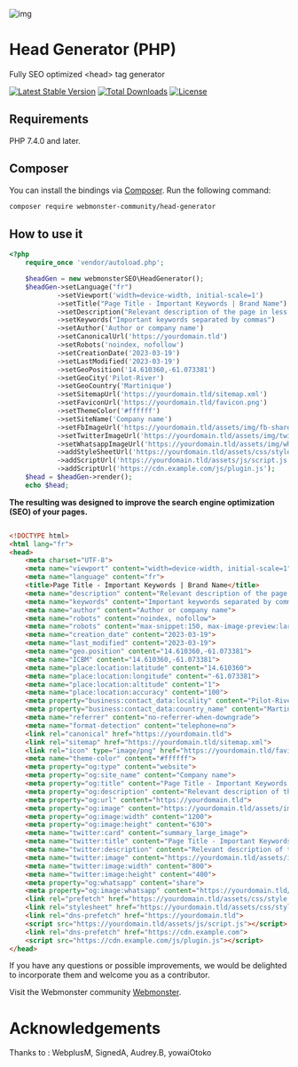 ![img](https://techmonster.info/assets/img/logo-webmonster-community.png)

# Head Generator (PHP)
Fully SEO optimized &lt;head> tag generator

[![Latest Stable Version](http://poser.pugx.org/webmonster-community/head-generator/v)](https://packagist.org/packages/webmonster-community/head-generator)
[![Total Downloads](http://poser.pugx.org/webmonster-community/head-generator/downloads)](https://packagist.org/packages/webmonster-community/head-generator)
[![License](http://poser.pugx.org/webmonster-community/head-generator/license)](https://packagist.org/packages/webmonster-community/head-generator)

## Requirements

PHP 7.4.0 and later.

## Composer

You can install the bindings via [Composer](http://getcomposer.org/). Run the following command:

```bash
composer require webmonster-community/head-generator
```

## How to use it

```php
<?php
    require_once 'vendor/autoload.php';

    $headGen = new webmonsterSEO\HeadGenerator();
    $headGen->setLanguage("fr")
            ->setViewport('width=device-width, initial-scale=1')
            ->setTitle("Page Title - Important Keywords | Brand Name")
            ->setDescription("Relevant description of the page in less than 160 characters")
            ->setKeywords("Important keywords separated by commas")
            ->setAuthor('Author or company name')
            ->setCanonicalUrl('https://yourdomain.tld')
            ->setRobots('noindex, nofollow')
            ->setCreationDate('2023-03-19')
            ->setLastModified('2023-03-19')
            ->setGeoPosition('14.610360,-61.073381')
            ->setGeoCity('Pilot-River')
            ->setGeoCountry('Martinique')
            ->setSitemapUrl('https://yourdomain.tld/sitemap.xml')
            ->setFaviconUrl('https://yourdomain.tld/favicon.png')
            ->setThemeColor('#ffffff')
            ->setSiteName('Company name')
            ->setFbImageUrl('https://yourdomain.tld/assets/img/fb-share-1200-630.png')
            ->setTwitterImageUrl('https://yourdomain.tld/assets/img/twitter-share-800-400.png')
            ->setWhatsappImageUrl('https://yourdomain.tld/assets/img/whatsapp-share-300-200.png')
            ->addStyleSheetUrl('https://yourdomain.tld/assets/css/style.css')
            ->addScriptUrl('https://yourdomain.tld/assets/js/script.js')
            ->addScriptUrl('https://cdn.example.com/js/plugin.js');
    $head = $headGen->render();
    echo $head;
```

**The resulting <head> was designed to improve the search engine optimization (SEO) of your pages.**

```html

<!DOCTYPE html>
<html lang="fr">
<head>
    <meta charset="UTF-8">
    <meta name="viewport" content="width=device-width, initial-scale=1">
    <meta name="language" content="fr">
    <title>Page Title - Important Keywords | Brand Name</title>
    <meta name="description" content="Relevant description of the page in less than 160 characters">
    <meta name="keywords" content="Important keywords separated by commas">
    <meta name="author" content="Author or company name">
    <meta name="robots" content="noindex, nofollow">
    <meta name="robots" content="max-snippet:150, max-image-preview:large">
    <meta name="creation_date" content="2023-03-19">
    <meta name="last_modified" content="2023-03-19">
    <meta name="geo.position" content="14.610360,-61.073381">
    <meta name="ICBM" content="14.610360,-61.073381">
    <meta name="place:location:latitude" content="14.610360">
    <meta name="place:location:longitude" content="-61.073381">
    <meta name="place:location:altitude" content="1">
    <meta name="place:location:accuracy" content="100">
    <meta property="business:contact_data:locality" content="Pilot-River">
    <meta property="business:contact_data:country_name" content="Martinique">
    <meta name="referrer" content="no-referrer-when-downgrade">
    <meta name="format-detection" content="telephone=no">
    <link rel="canonical" href="https://yourdomain.tld">
    <link rel="sitemap" href="https://yourdomain.tld/sitemap.xml">
    <link rel="icon" type="image/png" href="https://yourdomain.tld/favicon.png">
    <meta name="theme-color" content="#ffffff">
    <meta property="og:type" content="website">
    <meta property="og:site_name" content="Company name">
    <meta property="og:title" content="Page Title - Important Keywords | Brand Name">
    <meta property="og:description" content="Relevant description of the page in less than 160 characters">
    <meta property="og:url" content="https://yourdomain.tld">
    <meta property="og:image" content="https://yourdomain.tld/assets/img/fb-share-1200-630.png">
    <meta property="og:image:width" content="1200">
    <meta property="og:image:height" content="630">
    <meta name="twitter:card" content="summary_large_image">
    <meta name="twitter:title" content="Page Title - Important Keywords | Brand Name">
    <meta name="twitter:description" content="Relevant description of the page in less than 160 characters">
    <meta name="twitter:image" content="https://yourdomain.tld/assets/img/twitter-share-800-400.png">
    <meta name="twitter:image:width" content="800">
    <meta name="twitter:image:height" content="400">
    <meta property="og:whatsapp" content="share">
    <meta property="og:image:whatsapp" content="https://yourdomain.tld/assets/img/whatsapp-share-300-200.png">
    <link rel="prefetch" href="https://yourdomain.tld/assets/css/style.css">
    <link rel="stylesheet" href="https://yourdomain.tld/assets/css/style.css">
    <link rel="dns-prefetch" href="https://yourdomain.tld">
    <script src="https://yourdomain.tld/assets/js/script.js"></script>
    <link rel="dns-prefetch" href="https://cdn.example.com">
    <script src="https://cdn.example.com/js/plugin.js"></script>
</head>
```

If you have any questions or possible improvements, we would be delighted to incorporate them and welcome you as a contributor.

Visit the Webmonster community [Webmonster](https://webmonster.tech).

# Acknowledgements
Thanks to : WebplusM, SignedA, Audrey.B, yowaiOtoko
